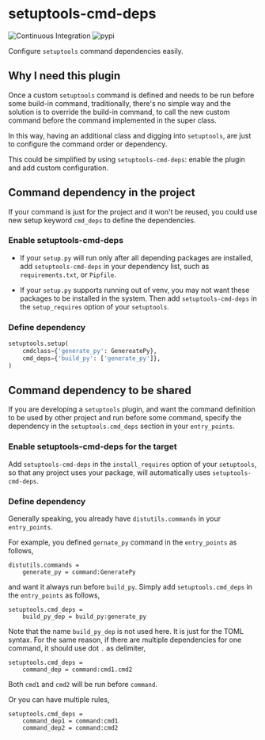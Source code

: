 # setuptools-cmd-deps

![Continuous Integration](https://github.com/jameslan/setuptools-cmd-deps/workflows/Continuous%20Integration/badge.svg)
![pypi](https://img.shields.io/pypi/v/setuptools-cmd-deps)

Configure `setuptools` command dependencies easily.

## Why I need this plugin
Once a custom `setuptools` command is defined and needs to be run before some build-in command,
traditionally, there's no simple way and the solution is to override the build-in command,
to call the new custom command before the command implemented in the super class.

In this way, having an additional class and digging into `setuptools`,
are just to configure the command order or dependency.

This could be simplified by using `setuptools-cmd-deps`:
enable the plugin and add custom configuration.

## Command dependency in the project

If your command is just for the project and it won't be reused,
you could use new setup keyword `cmd_deps` to define the dependencies.

### Enable setuptools-cmd-deps

- If your `setup.py` will run only after all depending packages are installed,
add `setuptools-cmd-deps` in your dependency list,
such as `requirements.txt`, or `Pipfile`.

- If your `setup.py` supports running out of venv,
you may not want these packages to be installed in the system.
Then add `setuptools-cmd-deps` in the `setup_requires` option of your `setuptools`.

### Define dependency

```python
setuptools.setup(
    cmdclass={'generate_py': GenereatePy},
    cmd_deps={'build_py': ['generate_py']},
)
```

## Command dependency to be shared

If you are developing a `setuptools` plugin,
and want the command definition to be used by other project and run before some command,
specify the dependency in the `setuptools.cmd_deps` section in your `entry_points`.

### Enable setuptools-cmd-deps for the target

Add `setuptools-cmd-deps` in the `install_requires` option of your `setuptools`,
so that any project uses your package, will automatically uses `setuptools-cmd-deps`.

### Define dependency

Generally speaking, you already have `distutils.commands` in your `entry_points`.

For example, you defined `gernate_py` command in the `entry_points` as follows,

```
distutils.commands =
    generate_py = command:GeneratePy
```

and want it always run before `build_py`.
Simply add `setuptools.cmd_deps` in the `entry_points` as follows,

```
setuptools.cmd_deps =
    build_py_dep = build_py:generate_py
```

Note that the name `build_py_dep` is not used here.
It is just for the TOML syntax.
For the same reason, if there are multiple dependencies for one command,
it should use dot `.` as delimiter,

```
setuptools.cmd_deps =
    command_dep = command:cmd1.cmd2
```

Both `cmd1` and `cmd2` will be run before `command`.

Or you can have multiple rules,

```
setuptools.cmd_deps =
    command_dep1 = command:cmd1
    command_dep2 = command:cmd2
```
